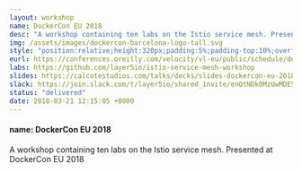 ```yaml
---
layout: workshop
name: DockerCon EU 2018
desc: "A workshop containing ten labs on the Istio service mesh. Presented at DockerCon EU 2018. <p><i>Resources posted below.</i></p>"
img: /assets/images/dockercon-barcelona-logo-tall.svg
style: "position:relative;height:320px;padding:5%;padding-top:10%;overflow:hidden;"
eurl: https://conferences.oreilly.com/velocity/vl-eu/public/schedule/detail/70506
labs: https://github.com/layer5io/istio-service-mesh-workshop
slides: https://calcotestudios.com/talks/decks/slides-dockercon-eu-2018-using-istio-workshop.html
slack: https://join.slack.com/t/layer5io/shared_invite/enQtNDk0MzUwMDE5MDkzLTA5ODUzNjNjOTBjMGIxM2JjOGNiM2E2YTM0OTU3NzBiOTA3NjFlMWUwOTU0MjgzMzVhMDNlZDcxYjcxYmJkYjc
status: "delivered"
date: 2018-03-21 12:15:05 +0000
---
```


<h4>name: DockerCon EU 2018 </h4>
A workshop containing ten labs on the Istio service mesh. Presented at DockerCon EU 2018
